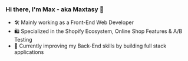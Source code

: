 ### Hi there, I'm Max - aka Maxtasy 👋

- 🛠️ Mainly working as a Front-End Web Developer
- 🛍️ Specialized in the Shopify Ecosystem, Online Shop Features & A/B Testing
- 🐢 Currently improving my Back-End skills by building full stack applications

<!--
**Maxtasy/maxtasy** is a ✨ _special_ ✨ repository because its `README.md` (this file) appears on your GitHub profile.

Here are some ideas to get you started:

- 🔭 I’m currently working on ...
- 🌱 I’m currently learning ...
- 👯 I’m looking to collaborate on ...
- 🤔 I’m looking for help with ...
- 💬 Ask me about ...
- 📫 How to reach me: ...
- 😄 Pronouns: ...
- ⚡ Fun fact: ...
-->
